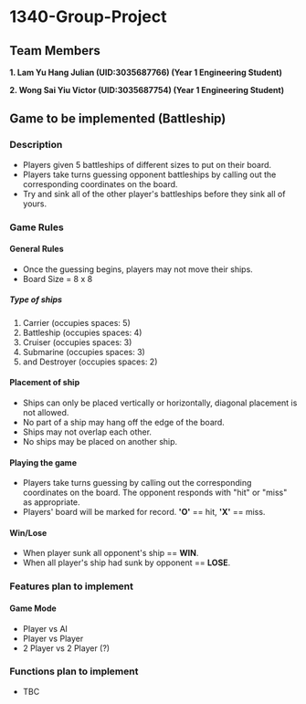 # 1340-Group-Project
## Team Members
**1. Lam Yu Hang Julian (UID:3035687766) (Year 1 Engineering Student)**

**2. Wong Sai Yiu Victor (UID:3035687754) (Year 1 Engineering Student)**

## Game to be implemented (Battleship)
### Description
- Players given 5 battleships of different sizes to put on their board.
- Players take turns guessing opponent battleships by calling out the corresponding coordinates on the board.
- Try and sink all of the other player's battleships before they sink all of yours.

### Game Rules
#### General Rules
- Once the guessing begins, players may not move their ships.
- Board Size = 8 x 8
##### Type of ships
1. Carrier (occupies spaces: 5)
2. Battleship (occupies spaces: 4)
3. Cruiser (occupies spaces: 3)
4. Submarine (occupies spaces: 3)
5. and Destroyer (occupies spaces: 2)
#### Placement of ship
- Ships can only be placed vertically or horizontally, diagonal placement is not allowed. 
- No part of a ship may hang off the edge of the board.  
- Ships may not overlap each other.  
- No ships may be placed on another ship. 
#### Playing the game
- Players take turns guessing by calling out the corresponding coordinates on the board. The opponent responds with "hit" or "miss" as appropriate.
- Players' board will be marked for record. **'O'** == hit, **'X'** == miss.
#### Win/Lose
- When player sunk all opponent's ship == **WIN**.
- When all player's ship had sunk by opponent == **LOSE**.

### Features plan to implement
#### Game Mode 
- Player vs AI
- Player vs Player
- 2 Player vs 2 Player (?)

### Functions plan to implement
- TBC



 



